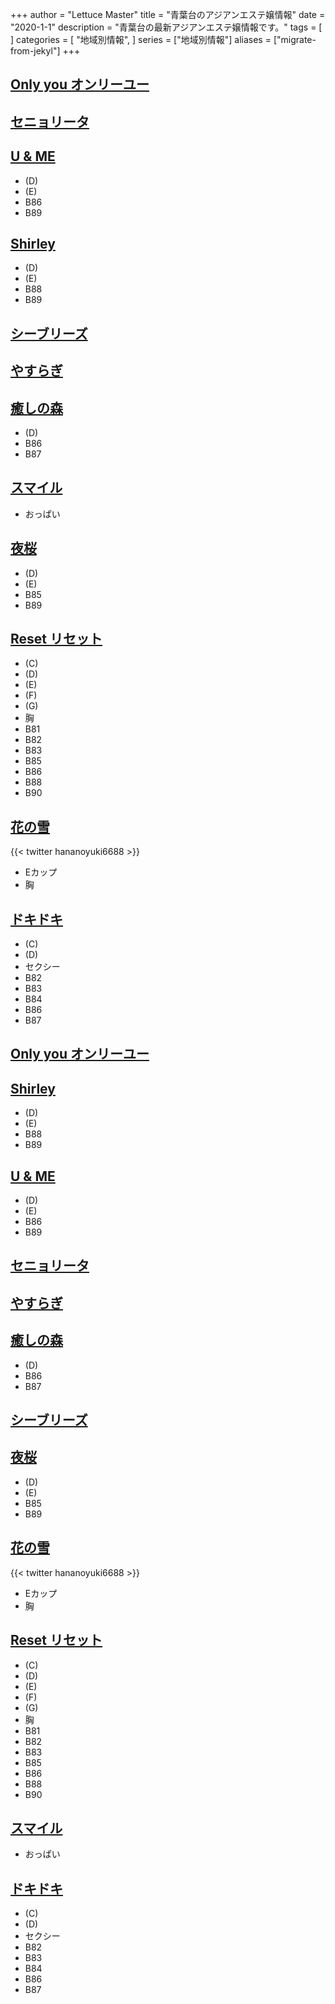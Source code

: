 +++
author = "Lettuce Master"
title = "青葉台のアジアンエステ嬢情報"
date = "2020-1-1"
description = "青葉台の最新アジアンエステ嬢情報です。"
tags = [
]
categories = [
    "地域別情報",
]
series = ["地域別情報"]
aliases = ["migrate-from-jekyl"]
+++

## [Only you オンリーユー](http://esthegt.xyz/oya/)
## [セニョリータ](http://est70.xyz/srt/)
## [U & ME](http://202.z.sanheanli.com/)
- (D)
- (E)
- B86
- B89
## [Shirley](http://koukoku.xyz/shirley/)
- (D)
- (E)
- B88
- B89
## [シーブリーズ](http://est70.jp/sea/)
## [やすらぎ](http://est70.jp/yas/)
## [癒しの森](http://iyashinomori.ests.co/)
- (D)
- B86
- B87
## [スマイル](http://massage-est.pink/)
- おっぱい
## [夜桜](https://yozakura.ests.jp/)
- (D)
- (E)
- B85
- B89
## [Reset リセット](http://crescent.tyo.ac/)
- (C)
- (D)
- (E)
- (F)
- (G)
- 胸
- B81
- B82
- B83
- B85
- B86
- B88
- B90
## [花の雪](http://www.es-angela.link/)

{{< twitter hananoyuki6688 >}}
- Eカップ
- 胸
## [ドキドキ](http://www.dokidoki.esturl.com/)
- (C)
- (D)
- セクシー
- B82
- B83
- B84
- B86
- B87
## [Only you オンリーユー](http://esthegt.xyz/oya/)
## [Shirley](http://koukoku.xyz/shirley/)
- (D)
- (E)
- B88
- B89
## [U & ME](http://202.z.sanheanli.com/)
- (D)
- (E)
- B86
- B89
## [セニョリータ](http://est70.xyz/srt/)
## [やすらぎ](http://est70.jp/yas/)
## [癒しの森](http://iyashinomori.ests.co/)
- (D)
- B86
- B87
## [シーブリーズ](http://est70.jp/sea/)
## [夜桜](https://yozakura.ests.jp/)
- (D)
- (E)
- B85
- B89
## [花の雪](http://www.es-angela.link/)

{{< twitter hananoyuki6688 >}}
- Eカップ
- 胸
## [Reset リセット](http://crescent.tyo.ac/)
- (C)
- (D)
- (E)
- (F)
- (G)
- 胸
- B81
- B82
- B83
- B85
- B86
- B88
- B90
## [スマイル](http://massage-est.pink/)
- おっぱい
## [ドキドキ](http://www.dokidoki.esturl.com/)
- (C)
- (D)
- セクシー
- B82
- B83
- B84
- B86
- B87
